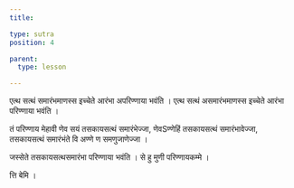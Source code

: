 ```yaml
---
title: 

type: sutra
position: 4

parent:
  type: lesson

---
```


एत्थ सत्थं समारंभमाणस्स इच्चेते आरंभा अपरिण्णाया भवंति । एत्थ सत्थं असमारंभमाणस्स इच्चेते आरंभा परिण्णाया भवंति । 

तं परिण्णाय मेहावी णेव सयं तसकायसत्थं समारंभेज्जा, णेवSण्णेहिं तसकायसत्थं समारंभावेज्जा, तसकायसत्थं समारंभंते वि अण्णे ण समणुजाणेज्जा ।

जस्सेते तसकायसत्थसमारंभा परिण्णाया भवंति । से हु मुणी परिण्णायकम्मे । 

त्ति बेमि ।
